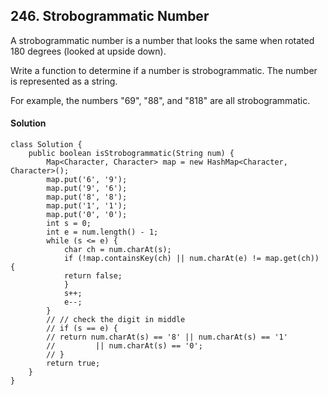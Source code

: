 ## 246. Strobogrammatic Number
A strobogrammatic number is a number that looks the same when rotated 180 degrees (looked at upside down).

Write a function to determine if a number is strobogrammatic. The number is represented as a string.

For example, the numbers "69", "88", and "818" are all strobogrammatic.

#### Solution

~~~
class Solution {
	public boolean isStrobogrammatic(String num) {
		Map<Character, Character> map = new HashMap<Character, Character>();
        map.put('6', '9');
        map.put('9', '6');
        map.put('8', '8');
        map.put('1', '1');
        map.put('0', '0');
        int s = 0;
        int e = num.length() - 1;
        while (s <= e) {
	        char ch = num.charAt(s);
	        if (!map.containsKey(ch) || num.charAt(e) != map.get(ch)) {
	        return false;
            }
            s++;
            e--;
        }
        // // check the digit in middle
        // if (s == e) {
        // return num.charAt(s) == '8' || num.charAt(s) == '1'
        //         || num.charAt(s) == '0';
        // }
        return true;
    }
}

~~~
